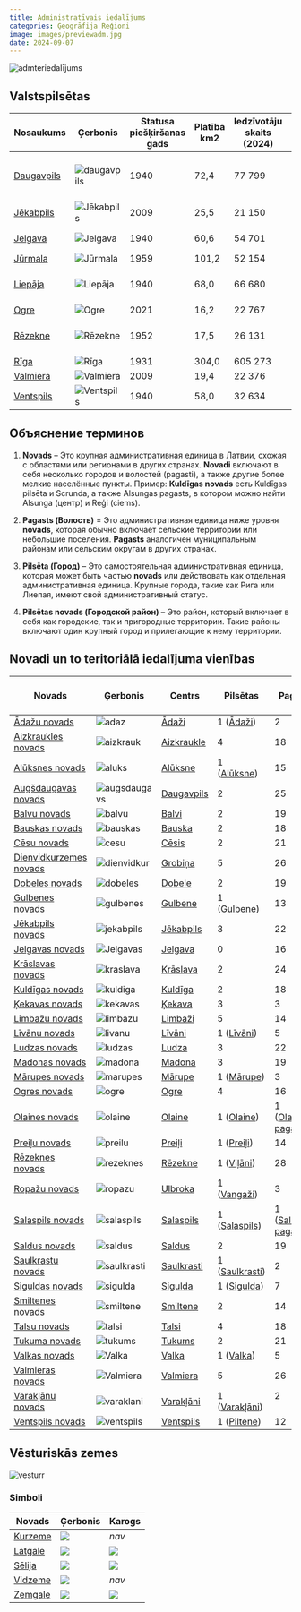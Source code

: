 ```yaml
---
title: Administratīvais iedalījums
categories: Ģeogrāfija Reģioni
image: images/previewadm.jpg
date: 2024-09-07
---
```


![admteriedalījums](/images/iedalījums.png)

## Valstspilsētas

| Nosaukums                                                             | Ģerbonis                            | Statusa  <br>piešķiršanas gads | Platība km2 | Iedzīvotāju skaits (2024) | Blīvums | Novads                                                                                                                   |
| --------------------------------------------------------------------- | ----------------------------------- | ------------------------------ | ----------- | ------------------------- | ------- | ------------------------------------------------------------------------------------------------------------------------ |
| [Daugavpils](https://lv.wikipedia.org/wiki/Daugavpils "Daugavpils")   | ![daugavpils](/images/Daugav.png)   | 1940                           | 72,4        | 77 799                    | 1 227,5 | Sadarbība ar [Augšdaugavas novadu](https://lv.wikipedia.org/wiki/Aug%C5%A1daugavas_novads "Augšdaugavas novads")<br><br> |
| [Jēkabpils](https://lv.wikipedia.org/wiki/J%C4%93kabpils "Jēkabpils") | ![Jēkabpils](/images/Jēkab.png)     | 2009                           | 25,5        | 21 150                    | 965,8   | [Jēkabpils novads](https://lv.wikipedia.org/wiki/J%C4%93kabpils_novads "Jēkabpils novads")                               |
| [Jelgava](https://lv.wikipedia.org/wiki/Jelgava "Jelgava")            | ![Jelgava](/images/Jelgava.png)     | 1940                           | 60,6        | 54 701                    | 948,7   | Sadarbība ar [Jelgavas novadu](https://lv.wikipedia.org/wiki/Jelgavas_novads "Jelgavas novads")                          |
| [Jūrmala](https://lv.wikipedia.org/wiki/J%C5%ABrmala "Jūrmala")       | ![Jūrmala](/images/jura.png)        | 1959                           | 101,2       | 52 154                    | 586,5   | **—**                                                                                                                    |
| [Liepāja](https://lv.wikipedia.org/wiki/Liep%C4%81ja "Liepāja")       | ![Liepāja](/images/lie.png)         | 1940                           | 68,0        | 66 680                    | 1 299,0 | Sadarbība ar [Dienvidkurzemes novadu](https://lv.wikipedia.org/wiki/Dienvidkurzemes_novads "Dienvidkurzemes novads")     |
| [Ogre](https://lv.wikipedia.org/wiki/Ogre "Ogre")                     | ![Ogre](/images/ogr.png)            | 2021                           | 16,2        | 22 767                    | 1 583,2 | [Ogres novads](https://lv.wikipedia.org/wiki/Ogres_novads "Ogres novads")                                                |
| [Rēzekne](https://lv.wikipedia.org/wiki/R%C4%93zekne "Rēzekne")       | ![Rēzekne](/images/rez.png)         | 1952                           | 17,5        | 26 131                    | 1 526,3 | Sadarbība ar [Rēzeknes novadu](https://lv.wikipedia.org/wiki/R%C4%93zeknes_novads "Rēzeknes novads")                     |
| [Rīga](https://lv.wikipedia.org/wiki/R%C4%ABga "Rīga")                | ![Rīga](/images/rig.png)            | 1931                           | 304,0       | 605 273                   | 2 391,9 | **—**                                                                                                                    |
| [Valmiera](https://lv.wikipedia.org/wiki/Valmiera "Valmiera")         | ![Valmiera](/images/Valm.png)       | 2009                           | 19,4        | 22 376                    | 1 197,9 | [Valmieras novads](https://lv.wikipedia.org/wiki/Valmieras_novads "Valmieras novads")                                    |
| [Ventspils](https://lv.wikipedia.org/wiki/Ventspils "Ventspils")      | ![Ventspils](/images/Ventspils.png) | 1940                           | 58,0        | 32 634                    | 638,9   | Sadarbība ar [Ventspils novadu](https://lv.wikipedia.org/wiki/Ventspils_novads "Ventspils novads")                       |


## Объяснение терминов

1. **Novads** – Это крупная административная единица в Латвии, схожая с областями или регионами в других странах. **Novadi** включают в себя несколько городов и волостей (pagasti), а также другие более мелкие населённые пункты. Пример: **Kuldīgas novads** есть Kuldīgas pilsēta и Scrunda, а также Alsungas pagasts, в котором можно найти Alsunga (центр) и Reģi (ciems).

2. **Pagasts (Волость)** = Это административная единица ниже уровня **novads**, которая обычно включает сельские территории или небольшие поселения. **Pagasts** аналогичен муниципальным районам или сельским округам в других странах. 

3. **Pilsēta (Город)** – Это самостоятельная административная единица, которая может быть частью **novads** или действовать как отдельная административная единица. Крупные города, такие как Рига или Лиепая, имеют свой административный статус.

4. **Pilsētas novads (Городской район)** – Это район, который включает в себя как городские, так и пригородные территории. Такие районы включают один крупный город и прилегающие к нему территории.

## Novadi un to teritoriālā iedalījuma vienības

| Novads                                                                                                  | Ģerbonis                                | Centrs                                                                     | Pilsētas                                                                       | Pagasti                                                                                      | Platība km2 | Iedzīvotāju  <br>skaits (2024) | Blīvums |
| ------------------------------------------------------------------------------------------------------- | --------------------------------------- | -------------------------------------------------------------------------- | ------------------------------------------------------------------------------ | -------------------------------------------------------------------------------------------- | ----------- | ------------------------------ | ------- |
| [Ādažu novads](https://lv.wikipedia.org/wiki/%C4%80da%C5%BEu_novads "Ādažu novads")                     | ![adaz](/images/adaz.png)               | [Ādaži](https://lv.wikipedia.org/wiki/%C4%80da%C5%BEi "Ādaži")             | 1 ([Ādaži](https://lv.wikipedia.org/wiki/%C4%80da%C5%BEi "Ādaži"))             | 2<br>                                                                                        | 242,9       | 23 281                         | 103,5   |
| [Aizkraukles novads](https://lv.wikipedia.org/wiki/Aizkraukles_novads "Aizkraukles novads")             | ![aizkrauk](/images/aizkrauk.png)       | [Aizkraukle](https://lv.wikipedia.org/wiki/Aizkraukle "Aizkraukle")        | 4                                                                              | 18<br>                                                                                       | 2274,3      | 28 618                         | 13,0    |
| [Alūksnes novads](https://lv.wikipedia.org/wiki/Al%C5%ABksnes_novads "Alūksnes novads")                 | ![aluks](/images/aluks.png)             | [Alūksne](https://lv.wikipedia.org/wiki/Al%C5%ABksne "Alūksne")            | 1 ([Alūksne](https://lv.wikipedia.org/wiki/Al%C5%ABksne "Alūksne"))            | 15<br>                                                                                       | 1699,8      | 13 059                         | 7,9     |
| [Augšdaugavas novads](https://lv.wikipedia.org/wiki/Aug%C5%A1daugavas_novads "Augšdaugavas novads")     | ![augsdaugavs](/images/augsdaugavs.png) | [Daugavpils](https://lv.wikipedia.org/wiki/Daugavpils "Daugavpils")        | 2<br>                                                                          | 25<br>                                                                                       | 2523,6      | 24 361                         | 10,0    |
| [Balvu novads](https://lv.wikipedia.org/wiki/Balvu_novads "Balvu novads")                               | ![balvu](/images/balvu.png)             | [Balvi](https://lv.wikipedia.org/wiki/Balvi "Balvi")                       | 2<br>                                                                          | 19<br>                                                                                       | 2386,3      | 17 910                         | 7,7     |
| [Bauskas novads](https://lv.wikipedia.org/wiki/Bauskas_novads "Bauskas novads")                         | ![bauskas](/images/bauskas.png)         | [Bauska](https://lv.wikipedia.org/wiki/Bauska "Bauska")                    | 2<br>                                                                          | 18<br>                                                                                       | 2174,9      | 40 906                         | 19,2    |
| [Cēsu novads](https://lv.wikipedia.org/wiki/C%C4%93su_novads "Cēsu novads")                             | ![cesu](/images/cesu.png)               | [Cēsis](https://lv.wikipedia.org/wiki/C%C4%93sis "Cēsis")                  | 2<br>                                                                          | 21<br>                                                                                       | 2668,2      | 40 943                         | 15,8    |
| [Dienvidkurzemes novads](https://lv.wikipedia.org/wiki/Dienvidkurzemes_novads "Dienvidkurzemes novads") | ![dienvidkur](/images/dienvidkur.png)   | [Grobiņa](https://lv.wikipedia.org/wiki/Grobi%C5%86a "Grobiņa")            | 5<br>                                                                          | 26<br>                                                                                       | 3629,5      | 32 708                         | 9,4     |
| [Dobeles novads](https://lv.wikipedia.org/wiki/Dobeles_novads "Dobeles novads")                         | ![dobeles](/images/dobeles.png)         | [Dobele](https://lv.wikipedia.org/wiki/Dobele "Dobele")                    | 2<br>                                                                          | 19<br>                                                                                       | 1629,4      | 27 474                         | 17,3    |
| [Gulbenes novads](https://lv.wikipedia.org/wiki/Gulbenes_novads "Gulbenes novads")                      | ![gulbenes](/images/gulbenes.png)       | [Gulbene](https://lv.wikipedia.org/wiki/Gulbene "Gulbene")                 | 1 ([Gulbene](https://lv.wikipedia.org/wiki/Gulbene "Gulbene"))                 | 13<br>                                                                                       | 1876,1      | 18 740                         | 10,3    |
| [Jēkabpils novads](https://lv.wikipedia.org/wiki/J%C4%93kabpils_novads "Jēkabpils novads")              | ![jekabpils](/images/jekabpils.png)     | [Jēkabpils](https://lv.wikipedia.org/wiki/J%C4%93kabpils "Jēkabpils")      | 3<br>                                                                          | 22<br>                                                                                       | 2996,1      | 39 276                         | 13,5    |
| [Jelgavas novads](https://lv.wikipedia.org/wiki/Jelgavas_novads "Jelgavas novads")                      | ![Jelgavas](/images/jelgavas.png)       | [Jelgava](https://lv.wikipedia.org/wiki/Jelgava "Jelgava")                 | 0                                                                              | 16<br>                                                                                       | 1604,1      | 32 053                         | 20,6    |
| [Krāslavas novads](https://lv.wikipedia.org/wiki/Kr%C4%81slavas_novads "Krāslavas novads")              | ![kraslava](/images/kraslava.png)       | [Krāslava](https://lv.wikipedia.org/wiki/Kr%C4%81slava "Krāslava")         | 2<br>                                                                          | 24<br>                                                                                       | 2288,9      | 19 833                         | 9,2     |
| [Kuldīgas novads](https://lv.wikipedia.org/wiki/Kuld%C4%ABgas_novads "Kuldīgas novads")                 | ![kuldiga](/images/kuldiga.png)         | [Kuldīga](https://lv.wikipedia.org/wiki/Kuld%C4%ABga "Kuldīga")            | 2<br>                                                                          | 18<br>                                                                                       | 2505,2      | 26 956                         | 11,1    |
| [Ķekavas novads](https://lv.wikipedia.org/wiki/%C4%B6ekavas_novads "Ķekavas novads")                    | ![kekavas](/images/kekavas.png)         | [Ķekava](https://lv.wikipedia.org/wiki/%C4%B6ekava "Ķekava")               | 3<br>                                                                          | 3<br>                                                                                        | 454,5       | 31 303                         | 73,7    |
| [Limbažu novads](https://lv.wikipedia.org/wiki/Limba%C5%BEu_novads "Limbažu novads")                    | ![limbazu](/images/limbazu.png)         | [Limbaži](https://lv.wikipedia.org/wiki/Limba%C5%BEi "Limbaži")            | 5<br>                                                                          | 14<br>                                                                                       | 2440,8      | 27 852                         | 11,7    |
| [Līvānu novads](https://lv.wikipedia.org/wiki/L%C4%ABv%C4%81nu_novads "Līvānu novads")                  | ![livanu](/images/livanu.png)           | [Līvāni](https://lv.wikipedia.org/wiki/L%C4%ABv%C4%81ni "Līvāni")          | 1 ([Līvāni](https://lv.wikipedia.org/wiki/L%C4%ABv%C4%81ni "Līvāni"))          | 5<br>                                                                                        | 624,6       | 10 215                         | 16,8    |
| [Ludzas novads](https://lv.wikipedia.org/wiki/Ludzas_novads "Ludzas novads")                            | ![ludzas](/images/ludzas.png)           | [Ludza](https://lv.wikipedia.org/wiki/Ludza "Ludza")                       | 3<br>                                                                          | 22<br>                                                                                       | 2411,4      | 20 745                         | 9,0     |
| [Madonas novads](https://lv.wikipedia.org/wiki/Madonas_novads "Madonas novads")                         | ![madona](/images/madona.png)           | [Madona](https://lv.wikipedia.org/wiki/Madona "Madona")                    | 3<br>                                                                          | 19<br>                                                                                       | 3354,8      | 27 255                         | 9,2     |
| [Mārupes novads](https://lv.wikipedia.org/wiki/M%C4%81rupes_novads "Mārupes novads")                    | ![marupes](/images/marupes.png)         | [Mārupe](https://lv.wikipedia.org/wiki/M%C4%81rupe "Mārupe")               | 1 ([Mārupe](https://lv.wikipedia.org/wiki/M%C4%81rupe "Mārupe"))               | 3<br>                                                                                        | 347,2       | 37 025                         | 121,3   |
| [Ogres novads](https://lv.wikipedia.org/wiki/Ogres_novads "Ogres novads")                               | ![ogre](/images/ogre.png)               | [Ogre](https://lv.wikipedia.org/wiki/Ogre "Ogre")                          | 4<br>                                                                          | 16<br>                                                                                       | 1839,4      | 57 689                         | 32,7    |
| [Olaines novads](https://lv.wikipedia.org/wiki/Olaines_novads "Olaines novads")                         | ![olaine](/images/olaines.png)          | [Olaine](https://lv.wikipedia.org/wiki/Olaine "Olaine")                    | 1 ([Olaine](https://lv.wikipedia.org/wiki/Olaine "Olaine"))                    | 1 ([Olaines pagasts](https://lv.wikipedia.org/wiki/Olaines_pagasts "Olaines pagasts"))       | 297,0       | 20 658                         | 69,5    |
| [Preiļu novads](https://lv.wikipedia.org/wiki/Prei%C4%BCu_novads "Preiļu novads")                       | ![preilu](/images/preilu.png)           | [Preiļi](https://lv.wikipedia.org/wiki/Prei%C4%BCi "Preiļi")               | 1 ([Preiļi](https://lv.wikipedia.org/wiki/Prei%C4%BCi "Preiļi"))               | 14<br>                                                                                       | 1419,4      | 15 768                         | 11,7    |
| [Rēzeknes novads](https://lv.wikipedia.org/wiki/R%C4%93zeknes_novads "Rēzeknes novads")                 | ![rezeknes](/images/rezeknes.png)       | [Rēzekne](https://lv.wikipedia.org/wiki/R%C4%93zekne "Rēzekne")            | 1 ([Viļāni](https://lv.wikipedia.org/wiki/Vi%C4%BC%C4%81ni "Viļāni"))          | 28<br>                                                                                       | 3088,9      | 28 305                         | 10,9    |
| [Ropažu novads](https://lv.wikipedia.org/wiki/Ropa%C5%BEu_novads "Ropažu novads")                       | ![ropazu](/images/ropazu.png)           | [Ulbroka](https://lv.wikipedia.org/wiki/Ulbroka "Ulbroka")                 | 1 ([Vangaži](https://lv.wikipedia.org/wiki/Vanga%C5%BEi "Vangaži"))            | 3<br>                                                                                        | 536,0       | 35 178                         | 67,9    |
| [Salaspils novads](https://lv.wikipedia.org/wiki/Salaspils_novads "Salaspils novads")                   | ![salaspils](/images/Salaspils.png)     | [Salaspils](https://lv.wikipedia.org/wiki/Salaspils "Salaspils")           | 1 ([Salaspils](https://lv.wikipedia.org/wiki/Salaspils "Salaspils"))           | 1 ([Salaspils pagasts](https://lv.wikipedia.org/wiki/Salaspils_pagasts "Salaspils pagasts")) | 127,0       | 23 694                         | 236,9   |
| [Saldus novads](https://lv.wikipedia.org/wiki/Saldus_novads "Saldus novads")                            | ![saldus](/images/saldus.png)           | [Saldus](https://lv.wikipedia.org/wiki/Saldus "Saldus")                    | 2                                                                              | 19<br>                                                                                       | 2179,5      | 26 320                         | 12,4    |
| [Saulkrastu novads](https://lv.wikipedia.org/wiki/Saulkrastu_novads "Saulkrastu novads")                | ![saulkrasti](/images/saulkrasti.png)   | [Saulkrasti](https://lv.wikipedia.org/wiki/Saulkrasti "Saulkrasti")        | 1 ([Saulkrasti](https://lv.wikipedia.org/wiki/Saulkrasti "Saulkrasti"))        | 2<br>                                                                                        | 277,8       | 9926                           | 36,4    |
| [Siguldas novads](https://lv.wikipedia.org/wiki/Siguldas_novads "Siguldas novads")                      | ![sigulda](/images/sigulda.png)         | [Sigulda](https://lv.wikipedia.org/wiki/Sigulda "Sigulda")                 | 1 ([Sigulda](https://lv.wikipedia.org/wiki/Sigulda "Sigulda"))                 | 7<br>                                                                                        | 1030,1      | 31 469                         | 31,4    |
| [Smiltenes novads](https://lv.wikipedia.org/wiki/Smiltenes_novads "Smiltenes novads")                   | ![smiltene](/images/smiltene.png)       | [Smiltene](https://lv.wikipedia.org/wiki/Smiltene "Smiltene")              | 2                                                                              | 14<br>                                                                                       | 1801,3      | 17 697                         | 10,0    |
| [Talsu novads](https://lv.wikipedia.org/wiki/Talsu_novads "Talsu novads")                               | ![talsi](/images/talsi.png)             | [Talsi](https://lv.wikipedia.org/wiki/Talsi "Talsi")                       | 4                                                                              | 18<br>                                                                                       | 2744,0      | 34 675                         | 13,0    |
| [Tukuma novads](https://lv.wikipedia.org/wiki/Tukuma_novads "Tukuma novads")                            | ![tukums](/images/tukums.png)           | [Tukums](https://lv.wikipedia.org/wiki/Tukums "Tukums")                    | 2                                                                              | 21<br>                                                                                       | 2450,0      | 43 641                         | 18,4    |
| [Valkas novads](https://lv.wikipedia.org/wiki/Valkas_novads "Valkas novads")                            | ![Valka](/images/Valka.png)             | [Valka](https://lv.wikipedia.org/wiki/Valka "Valka")                       | 1 ([Valka](https://lv.wikipedia.org/wiki/Valka "Valka"))                       | 5<br>                                                                                        | 908,0       | 7501                           | 8,4     |
| [Valmieras novads](https://lv.wikipedia.org/wiki/Valmieras_novads "Valmieras novads")                   | ![Valmiera](/images/Valmiera.png)       | [Valmiera](https://lv.wikipedia.org/wiki/Valmiera "Valmiera")              | 5                                                                              | 26<br>                                                                                       | 2946,0      | 50 283                         | 17,7    |
| [Varakļānu novads](https://lv.wikipedia.org/wiki/Varak%C4%BC%C4%81nu_novads "Varakļānu novads")         | ![varaklani](/images/varaklani.png)     | [Varakļāni](https://lv.wikipedia.org/wiki/Varak%C4%BC%C4%81ni "Varakļāni") | 1 ([Varakļāni](https://lv.wikipedia.org/wiki/Varak%C4%BC%C4%81ni "Varakļāni")) | 2<br><br>                                                                                    | 279,0       | 2890                           | 10,6    |
| [Ventspils novads](https://lv.wikipedia.org/wiki/Ventspils_novads "Ventspils novads")                   | ![ventspils](/images/VentspilsNov.png)  | [Ventspils](https://lv.wikipedia.org/wiki/Ventspils "Ventspils")           | 1 ([Piltene](https://lv.wikipedia.org/wiki/Piltene "Piltene"))                 | 12<br>                                                                                       | 2472,0      | 10 303                         | 4,4     |


## Vēsturiskās zemes

![vesturr](/images/vēstur.png)


### Simboli

| Novads                                                       | Ģerbonis                                                                                                                                                                                                             | Karogs                                                                                                                                                                                                       |
| ------------------------------------------------------------ | -------------------------------------------------------------------------------------------------------------------------------------------------------------------------------------------------------------------- | ------------------------------------------------------------------------------------------------------------------------------------------------------------------------------------------------------------ |
| [Kurzeme](https://lv.wikipedia.org/wiki/Kurzeme "Kurzeme")   | [![](https://upload.wikimedia.org/wikipedia/commons/thumb/0/08/Coat_of_arms_of_Kurzeme.svg/75px-Coat_of_arms_of_Kurzeme.svg.png)](https://lv.wikipedia.org/wiki/Att%C4%93ls:Coat_of_arms_of_Kurzeme.svg)             | _nav_                                                                                                                                                                                                        |
| [Latgale](https://lv.wikipedia.org/wiki/Latgale "Latgale")   | [![](https://upload.wikimedia.org/wikipedia/commons/thumb/7/70/Coat_of_arms_of_Latgale.svg/75px-Coat_of_arms_of_Latgale.svg.png)](https://lv.wikipedia.org/wiki/Att%C4%93ls:Coat_of_arms_of_Latgale.svg)             | [![](https://upload.wikimedia.org/wikipedia/commons/thumb/7/7d/Official_flag_of_Latgale.svg/150px-Official_flag_of_Latgale.svg.png)](https://lv.wikipedia.org/wiki/Att%C4%93ls:Official_flag_of_Latgale.svg) |
| [Sēlija](https://lv.wikipedia.org/wiki/S%C4%93lija "Sēlija") | [![](https://upload.wikimedia.org/wikipedia/commons/thumb/7/77/Coat_of_arms_of_S%C4%93lija.svg/75px-Coat_of_arms_of_S%C4%93lija.svg.png)](https://lv.wikipedia.org/wiki/Att%C4%93ls:Coat_of_arms_of_S%C4%93lija.svg) | [![](https://upload.wikimedia.org/wikipedia/commons/thumb/4/42/S%C4%93lijas_karogs.svg/150px-S%C4%93lijas_karogs.svg.png)](https://lv.wikipedia.org/wiki/Att%C4%93ls:S%C4%93lijas_karogs.svg)                |
| [Vidzeme](https://lv.wikipedia.org/wiki/Vidzeme "Vidzeme")   | [![](https://upload.wikimedia.org/wikipedia/commons/thumb/c/c3/Coat_of_arms_of_Vidzeme.svg/75px-Coat_of_arms_of_Vidzeme.svg.png)](https://lv.wikipedia.org/wiki/Att%C4%93ls:Coat_of_arms_of_Vidzeme.svg)             | _nav_                                                                                                                                                                                                        |
| [Zemgale](https://lv.wikipedia.org/wiki/Zemgale "Zemgale")   | [![](https://upload.wikimedia.org/wikipedia/commons/thumb/3/3c/Coat_of_arms_of_Zemgale.svg/75px-Coat_of_arms_of_Zemgale.svg.png)](https://lv.wikipedia.org/wiki/Att%C4%93ls:Coat_of_arms_of_Zemgale.svg)             | [![](https://upload.wikimedia.org/wikipedia/commons/thumb/e/e7/Official_flag_of_Zemgale.svg/150px-Official_flag_of_Zemgale.svg.png)](https://lv.wikipedia.org/wiki/Att%C4%93ls:Official_flag_of_Zemgale.svg) |


